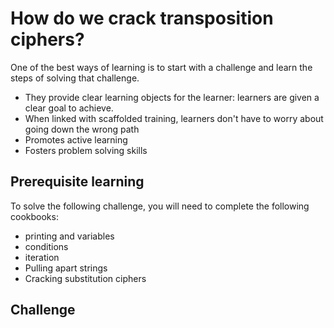 # How do we crack transposition ciphers? 

One of the best ways of learning is to start with a challenge and learn the steps of solving that challenge. 

* They provide clear learning objects for the learner: learners are given a clear goal to achieve. 
* When linked with scaffolded training, learners don't have to worry about going down the wrong path
* Promotes active learning 
* Fosters problem solving skills

## Prerequisite learning

To solve the following challenge, you will need to complete the following cookbooks: 

* printing and variables
* conditions
* iteration 
* Pulling apart strings
* Cracking substitution ciphers

## Challenge




